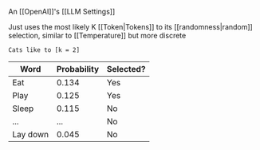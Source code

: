 An [[OpenAI]]'s [[LLM Settings]]

Just uses the most likely K [[Token|Tokens]] to its [[randomness|random]] selection, similar to [[Temperature]] but more discrete

```promp
Cats like to [k = 2]
```

| Word     | Probability | Selected? |
| -------- | ----------- | --------- |
| Eat      | 0.134       | Yes       |
| Play     | 0.125       | Yes       |
| Sleep    | 0.115       | No        |
| ...      | ...         | No        |
| Lay down | 0.045       | No        |

